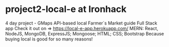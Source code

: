 # project2-local-e at Ironhack
4 day project - GMaps API-based local Farmer´s Market guide Full Stack app 
Check it out on => https://local-e-app.herokuapp.com/
MERN: React, NodeJS, MongoDB, ExpressJS; Mongoose; HTML; CSS; Bootstrap
Because buying local is good for so many reasons! 
